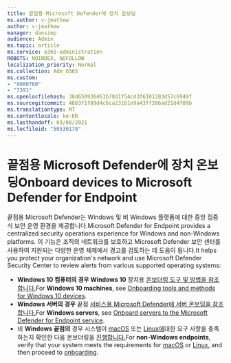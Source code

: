 ```yaml
---
title: 끝점용 Microsoft Defender에 장치 온보딩
ms.author: v-jmathew
author: v-jmathew
manager: dansimp
audience: Admin
ms.topic: article
ms.service: o365-administration
ROBOTS: NOINDEX, NOFOLLOW
localization_priority: Normal
ms.collection: Adm_O365
ms.custom:
- "9000760"
- "7391"
ms.openlocfilehash: 38d650936d61b78d1f54cd3f6101283d57c6949f
ms.sourcegitcommit: 4883f1f89d4c6ca23161e9a43ff206ad21d4f09b
ms.translationtype: MT
ms.contentlocale: ko-KR
ms.lasthandoff: 03/08/2021
ms.locfileid: "50530178"
---
```

# <a name="onboard-devices-to-microsoft-defender-for-endpoint"></a><span data-ttu-id="797a2-102">끝점용 Microsoft Defender에 장치 온보딩</span><span class="sxs-lookup"><span data-stu-id="797a2-102">Onboard devices to Microsoft Defender for Endpoint</span></span>

<span data-ttu-id="797a2-103">끝점용 Microsoft Defender는 Windows 및 비 Windows 플랫폼에 대한 중앙 집중식 보안 운영 환경을 제공합니다.</span><span class="sxs-lookup"><span data-stu-id="797a2-103">Microsoft Defender for Endpoint provides a centralized security operations experience for Windows and non-Windows platforms.</span></span> <span data-ttu-id="797a2-104">이 기능은 조직의 네트워크를 보호하고 Microsoft Defender 보안 센터를 사용하여 지원되는 다양한 운영 체제에서 경고를 검토하는 데 도움이 됩니다.</span><span class="sxs-lookup"><span data-stu-id="797a2-104">It helps you protect your organization's network and use Microsoft Defender Security Center to review alerts from various supported operating systems:</span></span>

- <span data-ttu-id="797a2-105">**Windows 10 컴퓨터의 경우 Windows 10** 장치용 [온보더링 도구 및 방법을 참조합니다.](https://go.microsoft.com/fwlink/?linkid=2143460)</span><span class="sxs-lookup"><span data-stu-id="797a2-105">For **Windows 10 machines**, see [Onboarding tools and methods for Windows 10 devices](https://go.microsoft.com/fwlink/?linkid=2143460).</span></span>
- <span data-ttu-id="797a2-106">**Windows 서버의 경우** 끝점 [서비스용 Microsoft Defender에 서버 온보딩을 참조합니다.](https://go.microsoft.com/fwlink/?linkid=2143627)</span><span class="sxs-lookup"><span data-stu-id="797a2-106">For **Windows servers**, see [Onboard servers to the Microsoft Defender for Endpoint service](https://go.microsoft.com/fwlink/?linkid=2143627).</span></span>
- <span data-ttu-id="797a2-107">비 **Windows 끝점의** 경우 시스템이 [macOS](https://go.microsoft.com/fwlink/?linkid=2143461) 또는 [Linux에](https://go.microsoft.com/fwlink/?linkid=2143462)대한 요구 사항을 충족하는지 확인한 다음 온보더링을 [진행합니다.](https://go.microsoft.com/fwlink/?linkid=2143628)</span><span class="sxs-lookup"><span data-stu-id="797a2-107">For **non-Windows endpoints**, verify that your system meets the requirements for [macOS](https://go.microsoft.com/fwlink/?linkid=2143461) or [Linux](https://go.microsoft.com/fwlink/?linkid=2143462), and then proceed to [onboarding](https://go.microsoft.com/fwlink/?linkid=2143628).</span></span>
